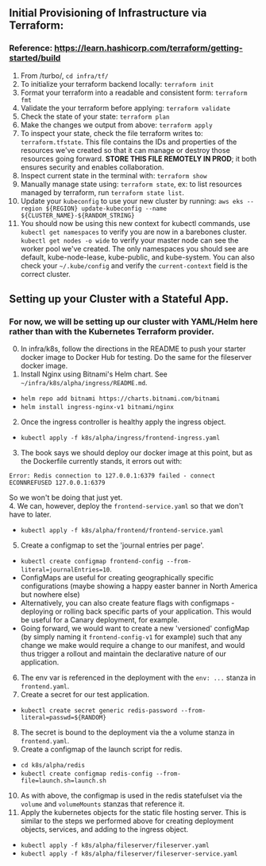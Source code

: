 ## Initial Provisioning of Infrastructure via Terraform:
### Reference: https://learn.hashicorp.com/terraform/getting-started/build
1. From /turbo/, `cd infra/tf/`
2. To initialize your terraform backend locally: `terraform init`
3. Format your terraform into a readable and consistent form: `terraform fmt`
4. Validate the your terraform before applying: `terraform validate`
5. Check the state of your state: `terraform plan`
6. Make the changes we output from above: `terraform apply`
7. To inspect your state, check the file terraform writes to: `terraform.tfstate`. This file contains the IDs and properties of the resources we've created so that it can manage or destroy those resources going forward. **STORE THIS FILE REMOTELY IN PROD**; it both ensures security and enables collaboration.
8. Inspect current state in the terminal with: `terraform show`
9. Manually manage state using: `terraform state`, ex: to list resources managed by terraform, run `terraform state list`.
10. Update your `kubeconfig` to use your new cluster by running: `aws eks --region ${REGION} update-kubeconfig --name ${CLUSTER_NAME}-${RANDOM_STRING}` 
11. You should now be using this new context for kubectl commands, use `kubectl get namespaces` to verify you are now in a barebones cluster. `kubectl get nodes -o wide` to verify your master node can see the worker pool we've created. The only namespaces you should see are default, kube-node-lease, kube-public, and kube-system. You can also check your `~/.kube/config` and verify the `current-context` field is the correct cluster.
  
## Setting up your Cluster with a Stateful App. 
### For now, we will be setting up our cluster with YAML/Helm here rather than with the Kubernetes Terraform provider.
0. In infra/k8s, follow the directions in the README to push your starter docker image to Docker Hub for testing. Do the same for the fileserver docker image.
1. Install Nginx using Bitnami's Helm chart. See `~/infra/k8s/alpha/ingress/README.md`.
  - `helm repo add bitnami https://charts.bitnami.com/bitnami`  
  - `helm install ingress-nginx-v1 bitnami/nginx`  
2. Once the ingress controller is healthy apply the ingress object.
  - `kubectl apply -f k8s/alpha/ingress/frontend-ingress.yaml`  
3. The book says we should deploy our docker image at this point, but as the Dockerfile currently stands, it errors out with:
```
Error: Redis connection to 127.0.0.1:6379 failed - connect ECONNREFUSED 127.0.0.1:6379
```
So we won't be doing that just yet.  
4. We can, however, deploy the `frontend-service.yaml` so that we don't have to later.  
  - `kubectl apply -f k8s/alpha/frontend/frontend-service.yaml`  
5. Create a configmap to set the 'journal entries per page'.  
  - `kubectl create configmap frontend-config --from-literal=journalEntries=10`.  
  - ConfigMaps are useful for creating geographically specific configurations (maybe showing a happy easter banner in North America but nowhere else)  
  - Alternatively, you can also create feature flags with configmaps - deploying or rolling back specific parts of your application. This would be useful for a Canary deployment, for example.  
  - Going forward, we would want to create a new 'versioned' configMap (by simply naming it `frontend-config-v1` for example) such that any change we make would require a change to our manifest, and would thus trigger a rollout and maintain the declarative nature of our application.  
6. The env var is referenced in the deployment with the `env: ...` stanza in `frontend.yaml`.  
7. Create a secret for our test application.  
  - `kubectl create secret generic redis-password --from-literal=passwd=${RANDOM}`  
8. The secret is bound to the deployment via the a volume stanza in `frontend.yaml`.  
9. Create a configmap of the launch script for redis.   
  - `cd k8s/alpha/redis`  
  - `kubectl create configmap redis-config --from-file=launch.sh=launch.sh`  
10. As with above, the configmap is used in the redis statefulset via the `volume` and `volumeMounts` stanzas that reference it.  
11. Apply the kubernetes objects for the static file hosting server. This is similar to the steps we performed above for creating deployment objects, services, and adding to the ingress object.  
  - `kubectl apply -f k8s/alpha/fileserver/fileserver.yaml`  
  - `kubectl apply -f k8s/alpha/fileserver/fileserver-service.yaml`   


